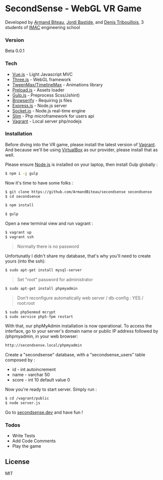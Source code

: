 # SecondSense - WebGL VR Game

Developed by [Armand Biteau](https://www.armandbiteau.com), [Jordi Bastide](https://www.jordi-bastide.com), and [Denis Tribouillois](https://fr.linkedin.com/pub/denis-tribouillois/b8/585/b39), 3 students of [IMAC](http://www.ingenieur-imac.fr/) engineering school

### Version
Beta 0.0.1

### Tech

* [Vue.js](http://vuejs.org/) - Light Javascript MVC
* [Three.js](http://threejs.org/) - WebGL framework
* [TweenMax/TimelineMax](https://greensock.com/gsap) - Animations library
* [Preload.js](http://www.createjs.com/preloadjs) - Assets loader
* [Gulp.js](http://gulpjs.com/) - Preprocess Scss/Jshint)
* [Browserify](http://browserify.org/) - Requiring js files
* [Express.js](http://expressjs.com/) - Node.js server
* [Socket.io](http://socket.io/) - Node.js real-time engine
* [Slim](http://www.slimframework.com/) - Php microframework for users api
* [Vagrant](https://www.vagrantup.com/) - Local server php/nodejs

### Installation

Before diving into the VR game, please install the latest version of [Vagrant](https://www.vagrantup.com/). And because we'll be using [VirtualBox](https://www.virtualbox.org) as our provider, please install that as well.

Please ensure [Node.js](https://nodejs.org/en) is installed on your laptop, then install Gulp globally :
```sh
$ npm i -g gulp
```

Now it's time to have some folks :
```sh
$ git clone https://github.com/ArmandBiteau/secondsense secondsense
$ cd secondsense

$ npm install

$ gulp
```

Open a new terminal view and run vagrant :
```sh
$ vagrant up
$ vagrant ssh
```

> Normally there is no password

Unfortunatly I didn't share my database, that's why you'll need to create yours (into the ssh):
```sh
$ sudo apt-get install mysql-server
```
> Set "root" password for administrator

```sh
$ sudo apt-get install phpmyadmin
```
> Don't reconfigure automatically web server / db-config : YES / root:root

```sh
$ sudo php5enmod mcrypt
$ sudo service php5-fpm restart
```

With that, our phpMyAdmin installation is now operational. To access the interface, go to your server's domain name or public IP address followed by /phpmyadmin, in your web browser:

```sh
http://secondsense.local/phpmyadmin
```

Create a "secondsense" database, with a "secondsense_users" table composed by :
* id - int autoincrement
* name - varchar 50
* score - int 10 default value 0

Now you're ready to start server. Simply run :
```sh
$ cd /vagrant/public
$ node server.js
```

Go to [secondsense.dev](http://secondsense.dev) and have fun !

### Todos

 - Write Tests
 - Add Code Comments
 - Play the game

License
----

MIT
